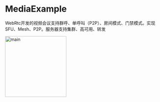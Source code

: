 # MediaExample
WebRtc开发的视频会议支持群呼、单呼叫（P2P）、房间模式、门禁模式。实现SFU、Mesh、P2P。服务器支持集群、高可用、转发


<img src="https://github.com/仓库名/项目名/blob/master/m/20200424230237910.jpg" width="200"  alt="main"/><br/>
